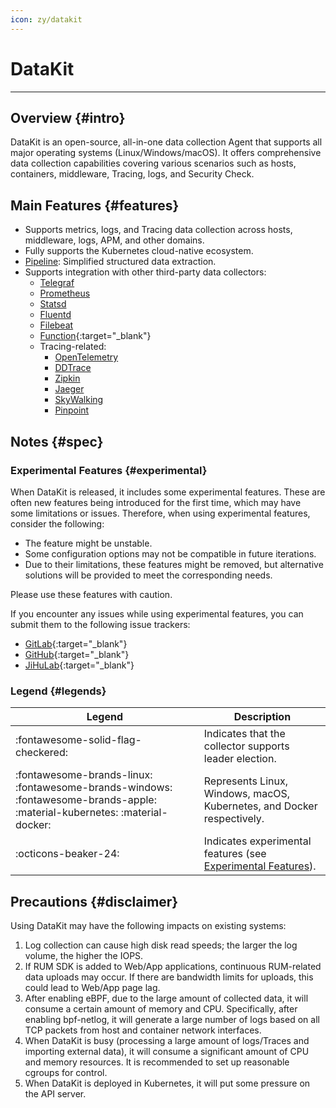 ```yaml
---
icon: zy/datakit
---
```


# DataKit
---

## Overview {#intro}

DataKit is an open-source, all-in-one data collection Agent that supports all major operating systems (Linux/Windows/macOS). It offers comprehensive data collection capabilities covering various scenarios such as hosts, containers, middleware, Tracing, logs, and Security Check.

## Main Features {#features}

- Supports metrics, logs, and Tracing data collection across hosts, middleware, logs, APM, and other domains.
- Fully supports the Kubernetes cloud-native ecosystem.
- [Pipeline](../pipeline/use-pipeline/index.md): Simplified structured data extraction.
- Supports integration with other third-party data collectors:
    - [Telegraf](../integrations/telegraf.md)
    - [Prometheus](../integrations/prom.md)
    - [Statsd](../integrations/statsd.md)
    - [Fluentd](../integrations/logstreaming.md)
    - [Filebeat](../integrations/beats_output.md)
    - [Function](https://func.guance.com/doc/practice-write-data-via-datakit/){:target="_blank"}
    - Tracing-related:
        - [OpenTelemetry](../integrations/opentelemetry.md)
        - [DDTrace](../integrations/ddtrace.md)
        - [Zipkin](../integrations/zipkin.md)
        - [Jaeger](../integrations/jaeger.md)
        - [SkyWalking](../integrations/skywalking.md)
        - [Pinpoint](../integrations/pinpoint.md)

## Notes {#spec}

### Experimental Features {#experimental}

When DataKit is released, it includes some experimental features. These are often new features being introduced for the first time, which may have some limitations or issues. Therefore, when using experimental features, consider the following:

- The feature might be unstable.
- Some configuration options may not be compatible in future iterations.
- Due to their limitations, these features might be removed, but alternative solutions will be provided to meet the corresponding needs.

Please use these features with caution.

If you encounter any issues while using experimental features, you can submit them to the following issue trackers:

- [GitLab](https://gitlab.jiagouyun.com/cloudcare-tools/datakit/-/issues/new?issue%5Bmilestone_id%5D=){:target="_blank"}
- [GitHub](https://github.com/GuanceCloud/datakit/issues/new){:target="_blank"}
- [JiHuLab](https://jihulab.com/guance-cloud/datakit/-/issues/new){:target="_blank"}

### Legend {#legends}

| Legend                                                                                                                       | Description                                                            |
| ---                                                                                                                          | ---                                                                    |
| :fontawesome-solid-flag-checkered:                                                                                           | Indicates that the collector supports leader election.                 |
| :fontawesome-brands-linux: :fontawesome-brands-windows: :fontawesome-brands-apple: :material-kubernetes: :material-docker:   | Represents Linux, Windows, macOS, Kubernetes, and Docker respectively.  |
| :octicons-beaker-24:                                                                                                         | Indicates experimental features (see [Experimental Features](index.md#experimental)). |

## Precautions {#disclaimer}

Using DataKit may have the following impacts on existing systems:

1. Log collection can cause high disk read speeds; the larger the log volume, the higher the IOPS.
2. If RUM SDK is added to Web/App applications, continuous RUM-related data uploads may occur. If there are bandwidth limits for uploads, this could lead to Web/App page lag.
3. After enabling eBPF, due to the large amount of collected data, it will consume a certain amount of memory and CPU. Specifically, after enabling bpf-netlog, it will generate a large number of logs based on all TCP packets from host and container network interfaces.
4. When DataKit is busy (processing a large amount of logs/Traces and importing external data), it will consume a significant amount of CPU and memory resources. It is recommended to set up reasonable cgroups for control.
5. When DataKit is deployed in Kubernetes, it will put some pressure on the API server.
